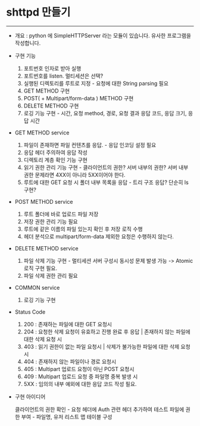 # shttpd 만들기
---
- 개요 : python 에 SimpleHTTPServer 라는 모듈이 있습니다. 유사한 프로그램을 작성합니다.
- 구현 기능

  1. 포트번호 인자로 받아 실행
  2. 포트번호를 listen. 멀티세션은 선택?
  3. 실행된 디렉토리를 루트로 지정 - 요청에 대한 String parsing 필요
  4. GET METHOD 구현
  5. POST( + Multipart/form-data ) METHOD 구현
  6. DELETE METHOD 구현
  7. 로깅 기능 구현 - 시간, 요청 method, 경로, 요청 결과 응답 코드, 응답 크기, 응답 시간

- GET METHOD service
  
  1. 파일이 존재하면 파일 컨텐츠를 응답. - 응답 인코딩 설정 필요
  2. 응답 헤더 주의하여 응답 작성
  3. 디렉토리 계층 확인 기능 구현
  4. 읽기 권한 관리 기능 구현 - 클라이언트의 권한? 서버 내부의 권한? 서버 내부 권한 문제라면 4XX이 아니라 5XX이어야 한다.
  5. 루트에 대한 GET 요청 시 폴더 내부 목록을 응답 - 트리 구조 응답? 단순히 ls 구현?

- POST METHOD service

  1. 루트 폴더에 바로 업로드 파일 저장
  2. 저장 권한 관리 기능 필요
  3. 루트에 같은 이름의 파일 있는지 확인 후 저장 로직 수행
  4. 헤더 분석으로 multipart/form-data 제외한 요청은 수행하지 않는다.

- DELETE METHOD service

  1. 파일 삭제 기능 구현 - 멀티세션 서버 구성시 동시성 문제 발생 가능 -> Atomic 로직 구현 필요.
  2. 파일 삭제 권한 관리 필요

- COMMON service

  1. 로깅 기능 구현

- Status Code

  1. 200 : 존재하는 파일에 대한 GET 요청시
  2. 204 : 요청한 삭제 요청이 유효하고 진행 완료 후 응답 | 존재하지 않는 파일에 대한 삭제 요청 시
  4. 403 : 읽기 권한이 없는 파일 요청시 | 삭제가 불가능한 파일에 대한 삭제 요청 시
  5. 404 : 존재하지 않는 파일이나 경로 요청시
  6. 405 : Multipart 업로드 요청이 아닌 POST 요청시
  7. 409 : Multipart 업로드 요청 중 파일명 중복 발생 시
  8. 5XX : 임의의 내부 예외에 대한 응답 코드 작성 필요.

- 구현 아이디어 
  
  클라이언트의 권한 확인 - 요청 헤더에 Auth 관련 헤더 추가하여 테스트
  파일에 권한 부여 - 파일명, 유저 리스트 맵 테이블 구성
  
  
  
